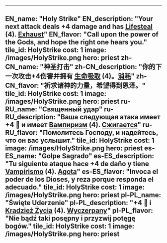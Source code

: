 ---

EN_name: "Holy Strike"
EN_description: "Your next attack deals +4 damage and has  <u>Lifesteal</u> (4). <u>Exhaust</u>"
EN_flavor: "Call upon the power of the Gods, and hope the right one hears you."
tile_id: HolyStrike
cost: 1
image: /images/HolyStrike.png
hero: priest
zh-CN_name: "神圣打击"
zh-CN_description: "你的下一次攻击+4伤害并拥有 <u>生命吸取</u> (4)。<u>消耗</u>"
zh-CN_flavor: "祈求诸神的力量，希望得到恩泽。"
tile_id: HolyStrike
cost: 1
image: /images/HolyStrike.png
hero: priest
ru-RU_name: "Священный удар"
ru-RU_description: "Ваша следующая атака имеет +4 🔸 и имеет  <u>Вампиризм</u> (4). <u>Сжигается</u>"
ru-RU_flavor: "Помолитесь Господу, и надейтесь, что он вас услышит."
tile_id: HolyStrike
cost: 1
image: /images/HolyStrike.png
hero: priest
es-ES_name: "Golpe Sagrado"
es-ES_description: "Tu siguiente ataque hace +4 de daño y tiene  <u>Vampirismo</u> (4). <u>Agota</u>"
es-ES_flavor: "Invoca el poder de los Dioses, y reza porque responda el adecuado."
tile_id: HolyStrike
cost: 1
image: /images/HolyStrike.png
hero: priest
pl-PL_name: "Święte Uderzenie"
pl-PL_description: "+4 🔸 i  <u>Kradzież Życia</u> (4). <u>Wyczerpany</u>"
pl-PL_flavor: "Nie bądź taki posępny i przyzwij potęgę bogów."
tile_id: HolyStrike
cost: 1
image: /images/HolyStrike.png
hero: priest
---